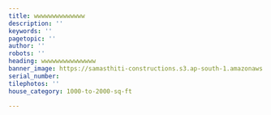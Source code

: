 ```yaml
---
title: wwwwwwwwwwwwww
description: ''
keywords: ''
pagetopic: ''
author: ''
robots: ''
heading: wwwwwwwwwwwwwww
banner_image: https://samasthiti-constructions.s3.ap-south-1.amazonaws.com/uploads/F234.jpg
serial_number: 
tilephotos: ''
house_category: 1000-to-2000-sq-ft

---
```

